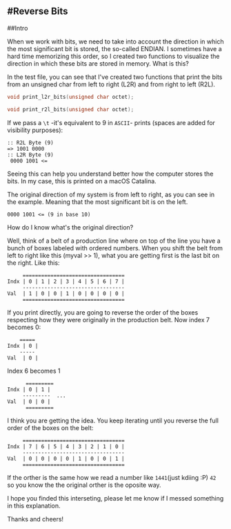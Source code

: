 #Reverse Bits
----
##Intro

When we work with bits, we need to take into account the direction in which the most significant bit is stored, the so-called ENDIAN. I sometimes have a hard time memorizing this order, so I created two functions to visualize the direction in which these bits are stored in memory.
What is this?

In the test file, you can see that I've created two functions that print the bits from an unsigned char from left to right (L2R) and from right to left (R2L).

```c
void print_l2r_bits(unsigned char octet);
```

```c
void print_r2l_bits(unsigned char octet);
```

If we pass a `\t` -it's equivalent to 9 in `ASCII`- prints (spaces are added for visibility purposes):

```
:: R2L Byte (9)
=> 1001 0000
:: L2R Byte (9)
 0000 1001 <=
```

Seeing this can help you understand better how the computer stores the bits. In my case, this is printed on a macOS Catalina.

The original direction of my system is from left to right, as you can see in the example. Meaning that the most significant bit is on the left.

```
0000 1001 <= (9 in base 10)
```

How do I know what's the original direction?

Well, think of a belt of a production line where on top of the line you have a bunch of boxes labeled with ordered numbers. When you shift the belt from left to right like this (myval >> 1), what you are getting first is the last bit on the right. Like this:

```
     =================================
Indx | 0 | 1 | 2 | 3 | 4 | 5 | 6 | 7 |
     ---------------------------------
Val  | 1 | 0 | 0 | 1 | 0 | 0 | 0 | 0 |
     =================================
```

If you print directly, you are going to reverse the order of the boxes respecting how they were originally in the production belt. Now index 7 becomes 0:

```
    =====
Indx | 0 |
    -----
Val  | 0 |
```

Index 6 becomes 1

```
      =========
Indx | 0 | 1 |
     ---------  ...
Val  | 0 | 0 |
      =========
```
I think you are getting the idea. You keep iterating until you reverse the full order of the boxes on the belt:

```
     =================================
Indx | 7 | 6 | 5 | 4 | 3 | 2 | 1 | 0 |
     ---------------------------------
Val  | 0 | 0 | 0 | 0 | 1 | 0 | 0 | 1 |
     =================================
```

If the orther is the same how we read a number like `1441`(just kdiing :P) `42` so you know the the original orther is the oposite way.

I hope you finded this interseting, please let me know if I messed something in this explanation.

Thanks and cheers! 
